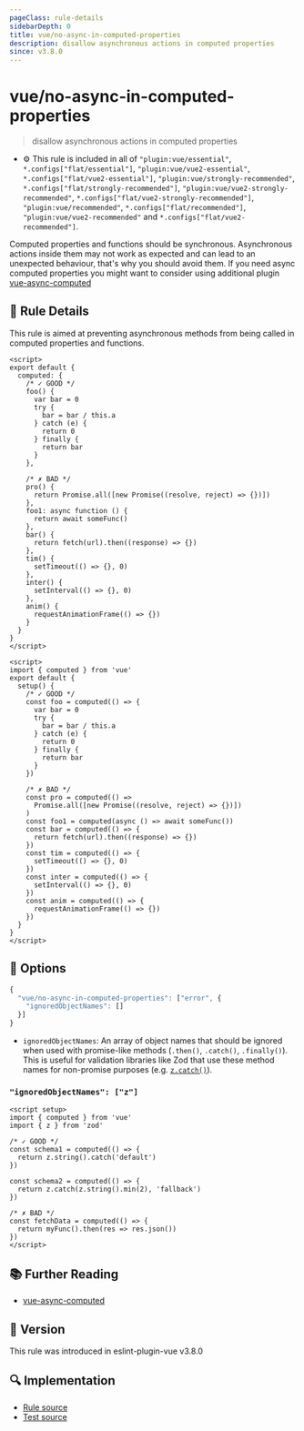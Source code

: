 ```yaml
---
pageClass: rule-details
sidebarDepth: 0
title: vue/no-async-in-computed-properties
description: disallow asynchronous actions in computed properties
since: v3.8.0
---
```


# vue/no-async-in-computed-properties

> disallow asynchronous actions in computed properties

- :gear: This rule is included in all of `"plugin:vue/essential"`, `*.configs["flat/essential"]`, `"plugin:vue/vue2-essential"`, `*.configs["flat/vue2-essential"]`, `"plugin:vue/strongly-recommended"`, `*.configs["flat/strongly-recommended"]`, `"plugin:vue/vue2-strongly-recommended"`, `*.configs["flat/vue2-strongly-recommended"]`, `"plugin:vue/recommended"`, `*.configs["flat/recommended"]`, `"plugin:vue/vue2-recommended"` and `*.configs["flat/vue2-recommended"]`.

Computed properties and functions should be synchronous. Asynchronous actions inside them may not work as expected and can lead to an unexpected behaviour, that's why you should avoid them.
If you need async computed properties you might want to consider using additional plugin [vue-async-computed]

## :book: Rule Details

This rule is aimed at preventing asynchronous methods from being called in computed properties and functions.

<eslint-code-block :rules="{'vue/no-async-in-computed-properties': ['error']}">

```vue
<script>
export default {
  computed: {
    /* ✓ GOOD */
    foo() {
      var bar = 0
      try {
        bar = bar / this.a
      } catch (e) {
        return 0
      } finally {
        return bar
      }
    },

    /* ✗ BAD */
    pro() {
      return Promise.all([new Promise((resolve, reject) => {})])
    },
    foo1: async function () {
      return await someFunc()
    },
    bar() {
      return fetch(url).then((response) => {})
    },
    tim() {
      setTimeout(() => {}, 0)
    },
    inter() {
      setInterval(() => {}, 0)
    },
    anim() {
      requestAnimationFrame(() => {})
    }
  }
}
</script>
```

</eslint-code-block>

<eslint-code-block :rules="{'vue/no-async-in-computed-properties': ['error']}">

```vue
<script>
import { computed } from 'vue'
export default {
  setup() {
    /* ✓ GOOD */
    const foo = computed(() => {
      var bar = 0
      try {
        bar = bar / this.a
      } catch (e) {
        return 0
      } finally {
        return bar
      }
    })

    /* ✗ BAD */
    const pro = computed(() =>
      Promise.all([new Promise((resolve, reject) => {})])
    )
    const foo1 = computed(async () => await someFunc())
    const bar = computed(() => {
      return fetch(url).then((response) => {})
    })
    const tim = computed(() => {
      setTimeout(() => {}, 0)
    })
    const inter = computed(() => {
      setInterval(() => {}, 0)
    })
    const anim = computed(() => {
      requestAnimationFrame(() => {})
    })
  }
}
</script>
```

</eslint-code-block>

## :wrench: Options

```js
{
  "vue/no-async-in-computed-properties": ["error", {
    "ignoredObjectNames": []
  }]
}
```

- `ignoredObjectNames`: An array of object names that should be ignored when used with promise-like methods (`.then()`, `.catch()`, `.finally()`). This is useful for validation libraries like Zod that use these method names for non-promise purposes (e.g. [`z.catch()`](https://zod.dev/api#catch)).

### `"ignoredObjectNames": ["z"]`

<eslint-code-block :rules="{'vue/no-async-in-computed-properties': ['error', {ignoredObjectNames: ['z']}]}">

```vue
<script setup>
import { computed } from 'vue'
import { z } from 'zod'

/* ✓ GOOD */
const schema1 = computed(() => {
  return z.string().catch('default')
})

const schema2 = computed(() => {
  return z.catch(z.string().min(2), 'fallback')
})

/* ✗ BAD */
const fetchData = computed(() => {
  return myFunc().then(res => res.json())
})
</script>
```

</eslint-code-block>

## :books: Further Reading

- [vue-async-computed]

[vue-async-computed]: https://github.com/foxbenjaminfox/vue-async-computed

## :rocket: Version

This rule was introduced in eslint-plugin-vue v3.8.0

## :mag: Implementation

- [Rule source](https://github.com/vuejs/eslint-plugin-vue/blob/master/lib/rules/no-async-in-computed-properties.js)
- [Test source](https://github.com/vuejs/eslint-plugin-vue/blob/master/tests/lib/rules/no-async-in-computed-properties.js)

